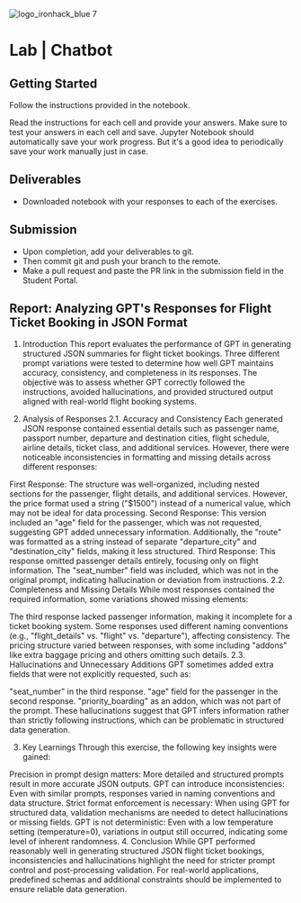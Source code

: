 ![logo_ironhack_blue 7](https://user-images.githubusercontent.com/23629340/40541063-a07a0a8a-601a-11e8-91b5-2f13e4e6b441.png)

# Lab | Chatbot

## Getting Started

Follow the instructions provided in the notebook.

Read the instructions for each cell and provide your answers. Make sure to test your answers in each cell and save. Jupyter Notebook should automatically save your work progress. But it's a good idea to periodically save your work manually just in case.

## Deliverables

- Downloaded notebook with your responses to each of the exercises.


## Submission

- Upon completion, add your deliverables to git. 
- Then commit git and push your branch to the remote.
- Make a pull request and paste the PR link in the submission field in the Student Portal.

## Report: Analyzing GPT's Responses for Flight Ticket Booking in JSON Format
1. Introduction
This report evaluates the performance of GPT in generating structured JSON summaries for flight ticket bookings. Three different prompt variations were tested to determine how well GPT maintains accuracy, consistency, and completeness in its responses. The objective was to assess whether GPT correctly followed the instructions, avoided hallucinations, and provided structured output aligned with real-world flight booking systems.

2. Analysis of Responses
2.1. Accuracy and Consistency
Each generated JSON response contained essential details such as passenger name, passport number, departure and destination cities, flight schedule, airline details, ticket class, and additional services. However, there were noticeable inconsistencies in formatting and missing details across different responses:

First Response: The structure was well-organized, including nested sections for the passenger, flight details, and additional services. However, the price format used a string ("$1500") instead of a numerical value, which may not be ideal for data processing.
Second Response: This version included an "age" field for the passenger, which was not requested, suggesting GPT added unnecessary information. Additionally, the "route" was formatted as a string instead of separate "departure_city" and "destination_city" fields, making it less structured.
Third Response: This response omitted passenger details entirely, focusing only on flight information. The "seat_number" field was included, which was not in the original prompt, indicating hallucination or deviation from instructions.
2.2. Completeness and Missing Details
While most responses contained the required information, some variations showed missing elements:

The third response lacked passenger information, making it incomplete for a ticket booking system.
Some responses used different naming conventions (e.g., "flight_details" vs. "flight" vs. "departure"), affecting consistency.
The pricing structure varied between responses, with some including "addons" like extra baggage pricing and others omitting such details.
2.3. Hallucinations and Unnecessary Additions
GPT sometimes added extra fields that were not explicitly requested, such as:

"seat_number" in the third response.
"age" field for the passenger in the second response.
"priority_boarding" as an addon, which was not part of the prompt.
These hallucinations suggest that GPT infers information rather than strictly following instructions, which can be problematic in structured data generation.

3. Key Learnings
Through this exercise, the following key insights were gained:

Precision in prompt design matters: More detailed and structured prompts result in more accurate JSON outputs.
GPT can introduce inconsistencies: Even with similar prompts, responses varied in naming conventions and data structure.
Strict format enforcement is necessary: When using GPT for structured data, validation mechanisms are needed to detect hallucinations or missing fields.
GPT is not deterministic: Even with a low temperature setting (temperature=0), variations in output still occurred, indicating some level of inherent randomness.
4. Conclusion
While GPT performed reasonably well in generating structured JSON flight ticket bookings, inconsistencies and hallucinations highlight the need for stricter prompt control and post-processing validation. For real-world applications, predefined schemas and additional constraints should be implemented to ensure reliable data generation.

<br>



